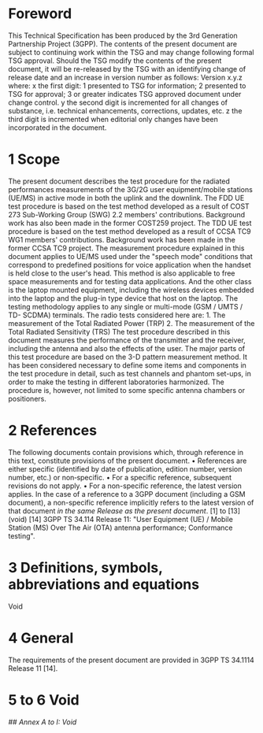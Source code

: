 # Foreword
This Technical Specification has been produced by the 3rd Generation
Partnership Project (3GPP).
The contents of the present document are subject to continuing work within the
TSG and may change following formal TSG approval. Should the TSG modify the
contents of the present document, it will be re-released by the TSG with an
identifying change of release date and an increase in version number as
follows:
Version x.y.z
where:
x the first digit:
1 presented to TSG for information;
2 presented to TSG for approval;
3 or greater indicates TSG approved document under change control.
y the second digit is incremented for all changes of substance, i.e. technical
enhancements, corrections, updates, etc.
z the third digit is incremented when editorial only changes have been
incorporated in the document.
# 1 Scope
The present document describes the test procedure for the radiated
performances measurements of the 3G/2G user equipment/mobile stations (UE/MS)
in active mode in both the uplink and the downlink. The FDD UE test procedure
is based on the test method developed as a result of COST 273 Sub-Working
Group (SWG) 2.2 members' contributions. Background work has also been made in
the former COST259 project. The TDD UE test procedure is based on the test
method developed as a result of CCSA TC9 WG1 members' contributions.
Background work has been made in the former CCSA TC9 project.
The measurement procedure explained in this document applies to UE/MS used
under the "speech mode" conditions that correspond to predefined positions for
voice application when the handset is held close to the user's head. This
method is also applicable to free space measurements and for testing data
applications. And the other class is the laptop mounted equipment, including
the wireless devices embedded into the laptop and the plug-in type device that
host on the laptop.
The testing methodology applies to any single or multi-mode (GSM / UMTS / TD-
SCDMA) terminals.
The radio tests considered here are:
1\. The measurement of the Total Radiated Power (TRP)
2\. The measurement of the Total Radiated Sensitivity (TRS)
The test procedure described in this document measures the performance of the
transmitter and the receiver, including the antenna and also the effects of
the user.
The major parts of this test procedure are based on the 3-D pattern
measurement method. It has been considered necessary to define some items and
components in the test procedure in detail, such as test channels and phantom
set-ups, in order to make the testing in different laboratories harmonized.
The procedure is, however, not limited to some specific antenna chambers or
positioners.
# 2 References
The following documents contain provisions which, through reference in this
text, constitute provisions of the present document.
• References are either specific (identified by date of publication, edition
number, version number, etc.) or non‑specific.
• For a specific reference, subsequent revisions do not apply.
• For a non-specific reference, the latest version applies. In the case of a
reference to a 3GPP document (including a GSM document), a non-specific
reference implicitly refers to the latest version of that document _in the
same Release as the present document_.
[1] to [13] (void)
[14] 3GPP TS 34.114 Release 11: \"User Equipment (UE) / Mobile Station (MS)
Over The Air (OTA) antenna performance; Conformance testing\".
# 3 Definitions, symbols, abbreviations and equations
Void
# 4 General
The requirements of the present document are provided in 3GPP TS 34.1114
Release 11 [14].
# 5 to 6 Void
###### ## Annex A to I: Void
#